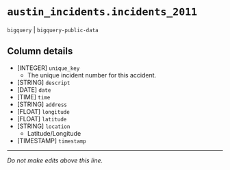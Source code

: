 # `austin_incidents.incidents_2011`
`bigquery` | `bigquery-public-data`

## Column details
* [INTEGER]   `unique_key`
  - The unique incident number for this accident.
* [STRING]    `descript`
* [DATE]      `date`
* [TIME]      `time`
* [STRING]    `address`
* [FLOAT]     `longitude`
* [FLOAT]     `latitude`
* [STRING]    `location`
  - Latitude/Longitude
* [TIMESTAMP] `timestamp`

-------------------------------------------------------------------------------
*Do not make edits above this line.*
